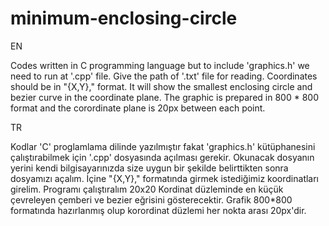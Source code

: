 # minimum-enclosing-circle
EN

Codes written in C programming language but to include 'graphics.h' we need to run at '.cpp' file.
Give the path of '.txt' file for reading. 
Coordinates should be in "{X,Y}," format.
It will show the smallest enclosing circle and bezier curve in the coordinate plane.
The graphic is prepared in 800 * 800 format and the corordinate plane is 20px between each point.


TR

Kodlar 'C' proglamlama dilinde yazılmıştır fakat 'graphics.h' kütüphanesini çalıştırabilmek için '.cpp' dosyasında açılması gerekir.
Okunacak dosyanın yerini kendi bilgisayarınızda size uygun bir şekilde belirttikten sonra dosyamızı açalım.
İçine "{X,Y}," formatında girmek istediğimiz koordinatları girelim. Programı çalıştıralım
20x20 Kordinat düzleminde en küçük çevreleyen çemberi ve bezier eğrisini gösterecektir.
Grafik 800*800 formatında hazırlanmış olup korordinat düzlemi her nokta arası 20px'dir.
